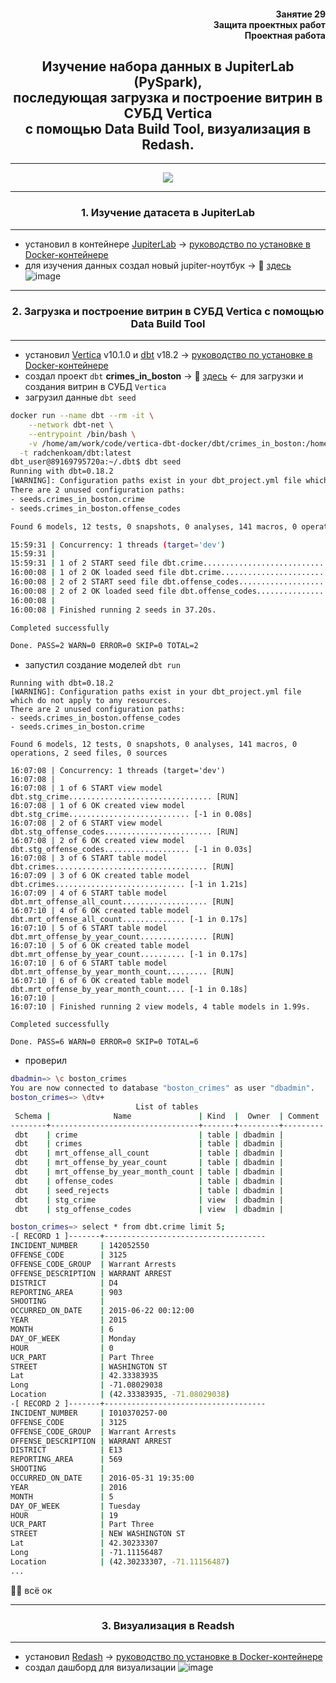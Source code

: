 <div align="right"><h4>Занятие 29</br>Защита проектных работ</br>
Проектная работа</h4></div>

<div align="center"><h2>Изучение набора данных в JupiterLab (PySpark), </br>последующая загрузка и построение витрин в СУБД Vertica </br>с помощью Data Build Tool, визуализация в Redash.</h2></div>

***
<p align="center"><img src="https://user-images.githubusercontent.com/29423304/115256529-f7f16e00-a137-11eb-877f-547a793844a7.jpg" /></p>

***

<h3><div align="center">1. Изучение датасета <Crimes in Boston> в JupiterLab</h3>

***
- установил в контейнере [JupiterLab](https://jupyter.org/) -> [руководство по установке в Docker-контейнере](https://jupyterlab.readthedocs.io/en/latest/getting_started/installation.html#docker)
- для изучения данных создал новый jupiter-ноутбук  -> :link: [здесь](https://github.com/radchenkoam/OTUS-de-2020-11/blob/dev/pyspark/workspace/boston.ipynb)
![image](https://user-images.githubusercontent.com/29423304/115265232-b49afd80-a13f-11eb-9db8-435227289cac.png)

***

<h3><div align="center">2. Загрузка и построение витрин в СУБД Vertica
с помощью Data Build Tool</h3>

***

- установил [Vertica](https://www.vertica.com/try/) v10.1.0 и [dbt](https://www.getdbt.com/) v18.2 -> [руководство по установке в Docker-контейнере](https://github.com/radchenkoam/vertica-dbt-docker)
- создал проект `dbt` **crimes_in_boston** -> 🔗 [здесь](https://github.com/radchenkoam/vertica-dbt-docker/tree/main/dbt/crimes_in_boston) <- для загрузки и создания витрин в СУБД `Vertica`
- загрузил данные `dbt seed`
```bash
docker run --name dbt --rm -it \
	--network dbt-net \
	--entrypoint /bin/bash \
	-v /home/am/work/code/vertica-dbt-docker/dbt/crimes_in_boston:/home/dbt_user/.dbt \
  -t radchenkoam/dbt:latest
dbt_user@89169795720a:~/.dbt$ dbt seed
Running with dbt=0.18.2
[WARNING]: Configuration paths exist in your dbt_project.yml file which do not apply to any resources.
There are 2 unused configuration paths:
- seeds.crimes_in_boston.crime
- seeds.crimes_in_boston.offense_codes

Found 6 models, 12 tests, 0 snapshots, 0 analyses, 141 macros, 0 operations, 2 seed files, 0 sources

15:59:31 | Concurrency: 1 threads (target='dev')
15:59:31 |
15:59:31 | 1 of 2 START seed file dbt.crime..................................... [RUN]
16:00:08 | 1 of 2 OK loaded seed file dbt.crime................................. [-1 in 37.02s]
16:00:08 | 2 of 2 START seed file dbt.offense_codes............................. [RUN]
16:00:08 | 2 of 2 OK loaded seed file dbt.offense_codes......................... [-1 in 0.06s]
16:00:08 |
16:00:08 | Finished running 2 seeds in 37.20s.

Completed successfully

Done. PASS=2 WARN=0 ERROR=0 SKIP=0 TOTAL=2
```

- запустил создание моделей `dbt run`
```
Running with dbt=0.18.2
[WARNING]: Configuration paths exist in your dbt_project.yml file which do not apply to any resources.
There are 2 unused configuration paths:
- seeds.crimes_in_boston.offense_codes
- seeds.crimes_in_boston.crime

Found 6 models, 12 tests, 0 snapshots, 0 analyses, 141 macros, 0 operations, 2 seed files, 0 sources

16:07:08 | Concurrency: 1 threads (target='dev')
16:07:08 |
16:07:08 | 1 of 6 START view model dbt.stg_crime................................ [RUN]
16:07:08 | 1 of 6 OK created view model dbt.stg_crime........................... [-1 in 0.08s]
16:07:08 | 2 of 6 START view model dbt.stg_offense_codes........................ [RUN]
16:07:08 | 2 of 6 OK created view model dbt.stg_offense_codes................... [-1 in 0.03s]
16:07:08 | 3 of 6 START table model dbt.crimes.................................. [RUN]
16:07:09 | 3 of 6 OK created table model dbt.crimes............................. [-1 in 1.21s]
16:07:09 | 4 of 6 START table model dbt.mrt_offense_all_count................... [RUN]
16:07:10 | 4 of 6 OK created table model dbt.mrt_offense_all_count.............. [-1 in 0.17s]
16:07:10 | 5 of 6 START table model dbt.mrt_offense_by_year_count............... [RUN]
16:07:10 | 5 of 6 OK created table model dbt.mrt_offense_by_year_count.......... [-1 in 0.17s]
16:07:10 | 6 of 6 START table model dbt.mrt_offense_by_year_month_count......... [RUN]
16:07:10 | 6 of 6 OK created table model dbt.mrt_offense_by_year_month_count.... [-1 in 0.18s]
16:07:10 |
16:07:10 | Finished running 2 view models, 4 table models in 1.99s.

Completed successfully

Done. PASS=6 WARN=0 ERROR=0 SKIP=0 TOTAL=6
```
- проверил
```bash
dbadmin=> \c boston_crimes
You are now connected to database "boston_crimes" as user "dbadmin".
boston_crimes=> \dtv+
                            List of tables
 Schema |              Name               | Kind  |  Owner  | Comment
--------+---------------------------------+-------+---------+---------
 dbt    | crime                           | table | dbadmin |
 dbt    | crimes                          | table | dbadmin |
 dbt    | mrt_offense_all_count           | table | dbadmin |
 dbt    | mrt_offense_by_year_count       | table | dbadmin |
 dbt    | mrt_offense_by_year_month_count | table | dbadmin |
 dbt    | offense_codes                   | table | dbadmin |
 dbt    | seed_rejects                    | table | dbadmin |
 dbt    | stg_crime                       | view  | dbadmin |
 dbt    | stg_offense_codes               | view  | dbadmin |

boston_crimes=> select * from dbt.crime limit 5;
-[ RECORD 1 ]-------+------------------------------------
INCIDENT_NUMBER     | 142052550
OFFENSE_CODE        | 3125
OFFENSE_CODE_GROUP  | Warrant Arrests
OFFENSE_DESCRIPTION | WARRANT ARREST
DISTRICT            | D4
REPORTING_AREA      | 903
SHOOTING            |
OCCURRED_ON_DATE    | 2015-06-22 00:12:00
YEAR                | 2015
MONTH               | 6
DAY_OF_WEEK         | Monday
HOUR                | 0
UCR_PART            | Part Three
STREET              | WASHINGTON ST
Lat                 | 42.33383935
Long                | -71.08029038
Location            | (42.33383935, -71.08029038)
-[ RECORD 2 ]-------+------------------------------------
INCIDENT_NUMBER     | I010370257-00
OFFENSE_CODE        | 3125
OFFENSE_CODE_GROUP  | Warrant Arrests
OFFENSE_DESCRIPTION | WARRANT ARREST
DISTRICT            | E13
REPORTING_AREA      | 569
SHOOTING            |
OCCURRED_ON_DATE    | 2016-05-31 19:35:00
YEAR                | 2016
MONTH               | 5
DAY_OF_WEEK         | Tuesday
HOUR                | 19
UCR_PART            | Part Three
STREET              | NEW WASHINGTON ST
Lat                 | 42.30233307
Long                | -71.11156487
Location            | (42.30233307, -71.11156487)
...
```
👍🏻 всё ок

***

<h3><div align="center">3. Визуализация в Readsh</h3>

***

- установил [Redash](https://redash.io/) -> [руководство по установке в Docker-контейнере](https://redash.io/help/open-source/dev-guide/docker)
- создал дашборд для визуализации
![image](https://user-images.githubusercontent.com/29423304/115268617-1f9a0380-a143-11eb-82ca-b05a26554cb1.png)
